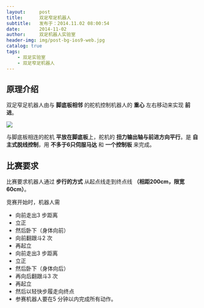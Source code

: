 ```yaml
---
layout:     post
title:      双足窄足机器人
subtitle:   发布于：2014.11.02 08:00:54  
date:       2014-11-02
author:     双足机器人实验室
header-img: img/post-bg-ios9-web.jpg
catalog: true
tags:
    - 双足实验室
    - 双足窄足机器人
---
```


## 原理介绍

双足窄足机器人由与 **脚底板相邻** 的舵机控制机器人的 **重心** 左右移动来实现 **前进**。

![](http://www5.zzu.edu.cn/__local/0/6C/E9/4D65C5DDDB9C96EF2F14A8D490B_48331C9D_5AD8.jpg)

与脚底板相连的舵机 **平放在脚底板**上，舵机的 **扭力输出轴与前进方向平行**。是 **自主式脱线控制**，用 **不多于6只伺服马达** 和 **一个控制板** 来完成。

## 比赛要求

比赛要求机器人通过 **步行的方式** 从起点线走到终点线 **（相距200cm，限宽60cm）**。

竞赛开始时，机器人需

* 向前走出3 步距离
* 立正
* 然后卧下（身体向前）
* 向前翻跟斗2 次
* 再起立
* 向前走出3 步距离
* 立正
* 然后卧下（身体向后）
* 再向后翻跟斗3 次
* 再起立
* 然后以轻快步履走向终点
* 参赛机器人要在5 分钟以内完成所有动作。